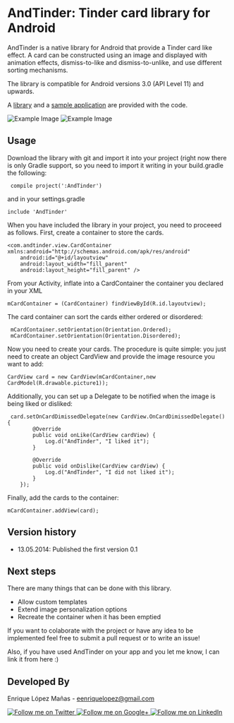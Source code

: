 AndTinder: Tinder card library for Android
=================

AndTinder is a native library for Android that provide a Tinder card like effect. A card can be constructed using an image and displayed with animation effects, dismiss-to-like and dismiss-to-unlike, and use different sorting mechanisms.

The library is compatible for Android versions 3.0 (API Level 11) and upwards.

A [library][1] and a [sample application][2] are provided with the code.

![Example Image][3]
![Example Image][4]


Usage
--------------------
Download the library with git and import it into your project (right now there is only Gradle support, so you need to import it writing in your build.gradle the following:

     compile project(':AndTinder')

and in your settings.gradle

    include 'AndTinder'

When you have included the library in your project, you need to proceeed as follows. First, create a container to store the cards.

    <com.andtinder.view.CardContainer xmlns:android="http://schemas.android.com/apk/res/android"
        android:id="@+id/layoutview"
        android:layout_width="fill_parent"
        android:layout_height="fill_parent" />
    
From your Activity, inflate into a CardContainer the container you declared in your XML
    
    mCardContainer = (CardContainer) findViewById(R.id.layoutview);

The card container can sort the cards either ordered or disordered:

     mCardContainer.setOrientation(Orientation.Ordered);
     mCardContainer.setOrientation(Orientation.Disordered);
     
Now you need to create your cards. The procedure is quite simple: you just need to create an object CardView and provide the image resource you want to add:

    CardView card = new CardView(mCardContainer,new CardModel(R.drawable.picture1));
    
Additionally, you can set up a Delegate to be notified when the image is being liked or disliked:
     
     card.setOnCardDimissedDelegate(new CardView.OnCardDimissedDelegate() {
            @Override
            public void onLike(CardView cardView) {
                Log.d("AndTinder", "I liked it");
            }

            @Override
            public void onDislike(CardView cardView) {
                Log.d("AndTinder", "I did not liked it");
            }
        });

Finally, add the cards to the container:

    mCardContainer.addView(card);
   

Version history
--------------------
* 13.05.2014: Published the first version 0.1

Next steps
--------------------
There are many things that can be done with this library. 

* Allow custom templates
* Extend image personalization options
* Recreate the container when it has been emptied

If you want to colaborate with the project or have any idea to be implemented feel free to submit a pull request or to write an issue! 

Also, if you have used AndTinder on your app and you let me know, I can link it from here :)

Developed By
--------------------

Enrique López Mañas - <eenriquelopez@gmail.com>

<a href="https://twitter.com/eenriquelopez">
  <img alt="Follow me on Twitter"
       src="https://raw.github.com/kikoso/android-stackblur/master/art/twitter.png" />
</a>
<a href="https://plus.google.com/103250453274111396206">
  <img alt="Follow me on Google+"
       src="https://raw.github.com/kikoso/android-stackblur/master/art/google-plus.png" />
</a>
<a href="http://de.linkedin.com/pub/enrique-l%C3%B3pez-ma%C3%B1as/15/4a9/876">
  <img alt="Follow me on LinkedIn"
       src="https://raw.github.com/kikoso/android-stackblur/master/art/linkedin.png" />

[1]: https://github.com/kikoso/AndTinder/tree/master/StackBlur
[2]: https://github.com/kikoso/AndTinder/tree/master/StackBlurDemo
[3]: https://raw.github.com/kikoso/AndTinder/master/art/captura1.png
[4]: https://raw.github.com/kikoso/AndTinder/master/art/captura2.png
